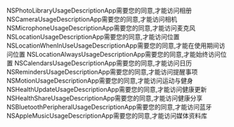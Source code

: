 <!-- 相册 --><key>NSPhotoLibraryUsageDescription</key><string>App需要您的同意,才能访问相册</string>

<!-- 相机 --><key>NSCameraUsageDescription</key><string>App需要您的同意,才能访问相机</string>

<!-- 麦克风 --><key>NSMicrophoneUsageDescription</key><string>App需要您的同意,才能访问麦克风</string>

<!-- 位置 --><key>NSLocationUsageDescription</key><string>App需要您的同意,才能访问位置</string>

<!-- 在使用期间访问位置 --><key>NSLocationWhenInUseUsageDescription</key><string>App需要您的同意,才能在使用期间访问位置</string>

<!-- 始终访问位置 --><key>NSLocationAlwaysUsageDescription</key><string>App需要您的同意,才能始终访问位置</string>

<!-- 日历 --><key>NSCalendarsUsageDescription</key><string>App需要您的同意,才能访问日历</string>

<!-- 提醒事项 --><key>NSRemindersUsageDescription</key><string>App需要您的同意,才能访问提醒事项</string>

<!-- 运动与健身 --><key>NSMotionUsageDescription</key><string>App需要您的同意,才能访问运动与健身</string>

<!-- 健康更新 --><key>NSHealthUpdateUsageDescription</key><string>App需要您的同意,才能访问健康更新 </string>

<!-- 健康分享 --><key>NSHealthShareUsageDescription</key><string>App需要您的同意,才能访问健康分享</string>

<!-- 蓝牙 --><key>NSBluetoothPeripheralUsageDescription</key><string>App需要您的同意,才能访问蓝牙</string>

<!-- 媒体资料库 --><key>NSAppleMusicUsageDescription</key><string>App需要您的同意,才能访问媒体资料库</string>